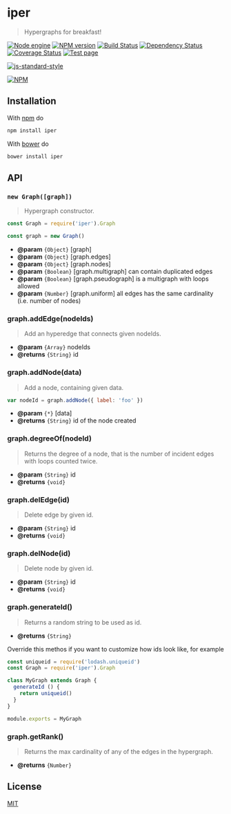 # iper

> Hypergraphs for breakfast!

[![Node engine](https://img.shields.io/node/v/iper.svg)](https://nodejs.org/en/) [![NPM version](https://badge.fury.io/js/iper.svg)](http://badge.fury.io/js/iper) [![Build Status](https://travis-ci.org/fibo/iper.svg?branch=master)](https://travis-ci.org/fibo/iper?branch=master) [![Dependency Status](https://gemnasium.com/fibo/iper.svg)](https://gemnasium.com/fibo/iper) [![Coverage Status](https://coveralls.io/repos/fibo/iper/badge.svg?branch=master)](https://coveralls.io/r/fibo/iper?branch=master) [![Test page](https://img.shields.io/badge/test-page-blue.svg)](http://g14n.info/iper/test)

[![js-standard-style](https://cdn.rawgit.com/feross/standard/master/badge.svg)](https://github.com/feross/standard)

[![NPM](https://nodei.co/npm-dl/iper.png)](https://nodei.co/npm-dl/iper/)

## Installation

With [npm](https://npmjs.org/) do

```bash
npm install iper
```

With [bower](http://bower.io/) do

```bash
bower install iper
```

## API

### `new Graph([graph])`

> Hypergraph constructor.

```javascript
const Graph = require('iper').Graph

const graph = new Graph()
```

* **@param** `{Object}` [graph]
* **@param** `{Object}` [graph.edges]
* **@param** `{Object}` [graph.nodes]
* **@param** `{Boolean}` [graph.multigraph] can contain duplicated edges
* **@param** `{Boolean}` [graph.pseudograph] is a multigraph with loops allowed
* **@param** `{Number}` [graph.uniform] all edges has the same cardinality (i.e. number of nodes)

### graph.addEdge(nodeIds)

> Add an hyperedge that connects given nodeIds.

* **@param** `{Array}` nodeIds
* **@returns** `{String}` id

### graph.addNode(data)

> Add a node, containing given data.

```javascript
var nodeId = graph.addNode({ label: 'foo' })
```

* **@param** `{*}` [data]
* **@returns** `{String}` id of the node created

### graph.degreeOf(nodeId)

> Returns the degree of a node, that is the number of incident edges with loops counted twice.

* **@param** `{String}` id
* **@returns** `{void}`

### graph.delEdge(id)

> Delete edge by given id.

* **@param** `{String}` id
* **@returns** `{void}`

### graph.delNode(id)

> Delete node by given id.

* **@param** `{String}` id
* **@returns** `{void}`

### graph.generateId()

> Returns a random string to be used as id.

* **@returns** `{String}`

Override this methos if you want to customize how ids look like, for example

```javascript
const uniqueid = require('lodash.uniqueid')
const Graph = require('iper').Graph

class MyGraph extends Graph {
  generateId () {
    return uniqueid()
  }
}

module.exports = MyGraph
```


### graph.getRank()

> Returns the max cardinality of any of the edges in the hypergraph.

* **@returns** `{Number}`

## License

[MIT](http://www.g14n.info/mit-license)
